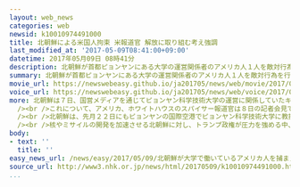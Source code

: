 ```yaml
---
layout: web_news
categories: web
newsid: k10010974491000
title: 北朝鮮による米国人拘束 米報道官 解放に取り組む考え強調
last_modified_at: '2017-05-09T08:41:00+09:00'
datetime: 2017年05月09日 08時41分
description: 北朝鮮が首都ピョンヤンにある大学の運営関係者のアメリカ人１人を敵対行為を行った疑いで新たに拘束したと発表したことについて、ホワイトハウスの報道官は「懸念している」として、解放に向け取り組む考えを強調しました。
summary: 北朝鮮が首都ピョンヤンにある大学の運営関係者のアメリカ人１人を敵対行為を行った疑いで新たに拘束したと発表したことについて、ホワイトハウスの報道官は「懸念している」として、解放に向け取り組む考えを強調しました。
movie_url: https://newswebeasy.github.io/ja201705/news/web/movie/2017/05/09/k10010974491000.mp4
voice_url: https://newswebeasy.github.io/ja201705/news/web/voice/2017/05/09/k10010974491000.mp3
more: 北朝鮮は７日、国営メディアを通じてピョンヤン科学技術大学の運営に関係していたキム・ハクソンという名前のアメリカ人を敵対行為を行った疑いで今月６日に拘束したと発表しました。<br
  /><br />これについて、アメリカ、ホワイトハウスのスパイサー報道官は８日の記者会見で「懸念している。解放を目指し北朝鮮にあるスウェーデン大使館や国務省を通じて取り組むつもりだ」と述べ、北朝鮮でアメリカの利益代表を務めるスウェーデン大使館などを通じ解放に向けて取り組む考えを強調しました。<br
  /><br />北朝鮮は、先月２２日にもピョンヤンの国際空港でピョンヤン科学技術大学に教授として招へいされていた韓国系アメリカ人１人を拘束したばかりで、北朝鮮でスパイ行為などを理由に拘束されているアメリカ人は４人となります。<br
  /><br />核やミサイルの開発を加速させる北朝鮮に対し、トランプ政権が圧力を強める中、北朝鮮はアメリカ人を拘束してトランプ政権に揺さぶりをかけるとともに、今後の取り引きに利用する狙いもあるものと見られます。
body:
- text: ''
  title: ''
easy_news_url: /news/easy/2017/05/09/北朝鮮が大学で働いているアメリカ人を捕まえる/
source_url: http://www3.nhk.or.jp/news/html/20170509/k10010974491000.html
...
```

